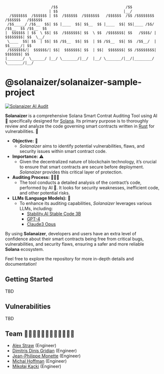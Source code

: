 ```
                     /$$                               /$$     
                    | $$                              |__/ 
  /$$$$$$$  /$$$$$$ | $$  /$$$$$$  /$$$$$$$   /$$$$$$  /$$ /$$$$$$$$  /$$$$$$   /$$$$$$
 /$$_____/ /$$__  $$| $$ |____  $$| $$__  $$ |____  $$| $$|____ /$$/ /$$__  $$ /$$__  $$
|  $$$$$$ | $$  \ $$| $$  /$$$$$$$| $$  \ $$  /$$$$$$$| $$   /$$$$/ | $$$$$$$$| $$  \__/
 \____  $$| $$  | $$| $$ /$$__  $$| $$  | $$ /$$__  $$| $$  /$$__/  | $$_____/| $$
 /$$$$$$$/|  $$$$$$/| $$|  $$$$$$$| $$  | $$|  $$$$$$$| $$ /$$$$$$$$|  $$$$$$$| $$
|_______/  \______/ |__/ \_______/|__/  |__/ \_______/|__/|________/ \_______/|__/
```

# @solanaizer/solanaizer-sample-project

[![Solanaizer AI Audit](https://github.com/solanaizer/solanaizer-sample-project/actions/workflows/solana-audit.yml/badge.svg)](https://github.com/solanaizer/solanaizer-sample-project/actions/workflows/solana-audit.yml)

**Solanaizer** is a comprehensive Solana Smart Contrat Auditing Tool using AI 🤖 specifically designed for [Solana](https://solana.com/). Its primary purpose is to thoroughly review and analyze the code governing smart contracts written in [Rust](https://www.rust-lang.org/) for vulnerabilities. 🐛

- **Objective:** 🎯
  - *Solanaizer* aims to identify potential vulnerabilities, flaws, and security issues within smart contract code.
- **Importance:** ⚠️
  - Given the decentralized nature of blockchain technology, it’s crucial to ensure that smart contracts are secure before deployment. *Solanaizer* provides this critical layer of protection.
- **Auditing Process:** 🕵🏻‍♀️
  - The tool conducts a detailed analysis of the contract’s code, performed by AI 🤖. It looks for security weaknesses, inefficient code, and other potential risks.
- **LLMs (Language Models):** 💭
  - To enhance its auditing capabilities, *Solanaizer* leverages various LLMs, including:
    - [Stability.AI Stable Code 3B](https://stability.ai/news/stable-code-2024-llm-code-completion-release)
    - [GPT-4](https://openai.com/gpt-4)
    - [Claude3 Opus](https://www.anthropic.com/news/claude-3-family)

By using **Solanaizer**, developers and users have an extra level of confidence about their smart contracts being free from critical bugs, vulnerabilities, and security flaws, ensuring a safer and more reliable **Solana** ecosystem.

Feel free to explore the repository for more in-depth details and documentation!

## Getting Started 

TBD

## Vulnerabilities

TBD
 
## Team 👨🏻‍💻👨🏻‍💻👨🏻‍💻👨🏻‍💻

- [Alex Straw](https://github.com/alex-straw) (Engineer)
- [Dimitris Dinis Gridian](https://github.com/DinisDimitris) (Engineer)
- [Jean-Philippe Monette](https://github.com/jpmonette) (Engineer)
- [Michal Hoffman](https://github.com/MZHoffman) (Engineer)
- [Mikołaj Kącki](https://github.com/mkacki98) (Engineer)
